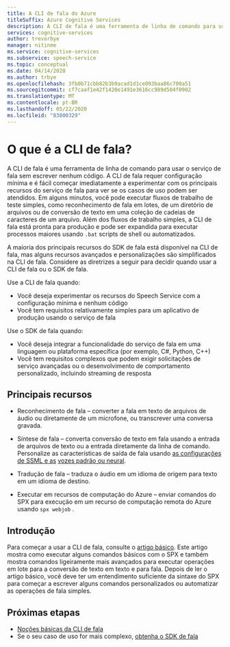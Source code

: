 ```yaml
---
title: A CLI de fala do Azure
titleSuffix: Azure Cognitive Services
description: A CLI de fala é uma ferramenta de linha de comando para usar o serviço de fala sem escrever nenhum código. A CLI de fala requer uma configuração mínima, e é fácil começar imediatamente a experimentar com os principais recursos do serviço de fala para ver se os casos de uso podem ser atendidos.
services: cognitive-services
author: trevorbye
manager: nitinme
ms.service: cognitive-services
ms.subservice: speech-service
ms.topic: conceptual
ms.date: 04/14/2020
ms.author: trbye
ms.openlocfilehash: 3fb0b71cbb82b3b9acad1d1ce093baa86c700a51
ms.sourcegitcommit: cf7caaf1e42f1420e1491e3616cc989d504f0902
ms.translationtype: MT
ms.contentlocale: pt-BR
ms.lasthandoff: 05/22/2020
ms.locfileid: "83800329"
---
```

# <a name="what-is-the-speech-cli"></a>O que é a CLI de fala?

A CLI de fala é uma ferramenta de linha de comando para usar o serviço de fala sem escrever nenhum código. A CLI de fala requer configuração mínima e é fácil começar imediatamente a experimentar com os principais recursos do serviço de fala para ver se os casos de uso podem ser atendidos. Em alguns minutos, você pode executar fluxos de trabalho de teste simples, como reconhecimento de fala em lotes, de um diretório de arquivos ou de conversão de texto em uma coleção de cadeias de caracteres de um arquivo. Além dos fluxos de trabalho simples, a CLI de fala está pronta para produção e pode ser expandida para executar processos maiores usando `.bat` scripts de shell ou automatizados.

A maioria dos principais recursos do SDK de fala está disponível na CLI de fala, mas alguns recursos avançados e personalizações são simplificados na CLI de fala. Considere as diretrizes a seguir para decidir quando usar a CLI de fala ou o SDK de fala.

Use a CLI de fala quando:
* Você deseja experimentar os recursos do Speech Service com a configuração mínima e nenhum código
* Você tem requisitos relativamente simples para um aplicativo de produção usando o serviço de fala

Use o SDK de fala quando:
* Você deseja integrar a funcionalidade do serviço de fala em uma linguagem ou plataforma específica (por exemplo, C#, Python, C++)
* Você tem requisitos complexos que podem exigir solicitações de serviço avançadas ou o desenvolvimento de comportamento personalizado, incluindo streaming de resposta

## <a name="core-features"></a>Principais recursos

* Reconhecimento de fala – converter a fala em texto de arquivos de áudio ou diretamente de um microfone, ou transcrever uma conversa gravada.

* Síntese de fala – converta conversão de texto em fala usando a entrada de arquivos de texto ou a entrada diretamente da linha de comando. Personalize as características de saída de fala usando [as configurações de SSML e as](speech-synthesis-markup.md) [vozes padrão ou neural](speech-synthesis-markup.md#standard-neural-and-custom-voices).

* Tradução de fala – traduza o áudio em um idioma de origem para texto em um idioma de destino.

* Executar em recursos de computação do Azure – enviar comandos do SPX para execução em um recurso de computação remota do Azure usando `spx webjob` .

## <a name="get-started"></a>Introdução

Para começar a usar a CLI de fala, consulte o [artigo básico](spx-basics.md). Este artigo mostra como executar alguns comandos básicos com o SPX e também mostra comandos ligeiramente mais avançados para executar operações em lote para a conversão de texto em texto e para fala. Depois de ler o artigo básico, você deve ter um entendimento suficiente da sintaxe do SPX para começar a escrever alguns comandos personalizados ou automatizar as operações de fala simples.

## <a name="next-steps"></a>Próximas etapas

- [Noções básicas da CLI de fala](spx-basics.md)
- Se o seu caso de uso for mais complexo, [obtenha o SDK de fala](speech-sdk.md)
